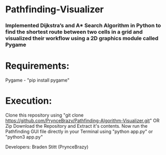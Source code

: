 # Pathfinding-Visualizer

### Implemented Dijkstra’s and A\* Search Algorithm in Python to find the shortest route between two cells in a grid and visualized their workflow using a 2D graphics module called Pygame

# Requirements:

Pygame - "pip install pygame"

# Execution:

Clone this repository using "git clone https://github.com/PrynceBrazy/Pathfinding-Algorithm-Visualizer.git"
OR Zip Download the Repository and Extract it's contents.
Now run the Pathfinding GUI file directly in your Terminal using "python app.py" or "python3 app.py"

Developers: Braden Stitt (PrynceBrazy)

